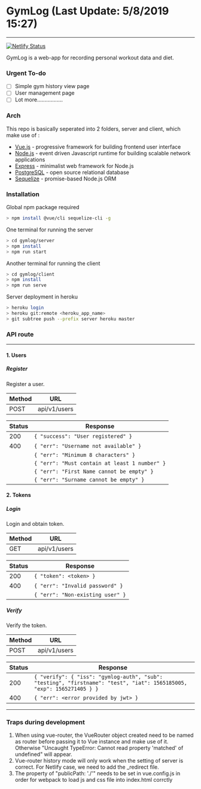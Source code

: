 # GymLog (Last Update: 5/8/2019 15:27)
---
[![Netlify Status](https://api.netlify.com/api/v1/badges/94d94cfc-2cbf-43df-8f42-35327ddb779b/deploy-status)](https://app.netlify.com/sites/dreamy-archimedes-5cd57a/deploys)

GymLog is a web-app for recording personal workout data and diet.

### Urgent To-do
- [ ] Simple gym history view page 
- [ ] User management page
- [ ] Lot more.................

### Arch

This repo is basically seperated into 2 folders, server and client, which make use of :

* [Vue.js](https://vuejs.org/) - progressive framework for building frontend user interface
* [Node.js](https://nodejs.org/en/) - event driven Javascript runtime for building scalable network applications
* [Express](https://expressjs.com/) - minimalist web framework for Node.js
* [PostgreSQL](https://www.postgresql.org/) - open source relational database
* [Sequelize](http://docs.sequelizejs.com/) - promise-based Node.js ORM

### Installation
Global npm package required
```sh
> npm install @vue/cli sequelize-cli -g
```
One terminal for running the server
```sh
> cd gymlog/server
> npm install
> npm run start
```
Another terminal for running the client
```sh
> cd gymlog/client
> npm install
> npm run serve
```
Server deployment in heroku
```sh
> heroku login
> heroku git:remote <heroku_app_name>
> git subtree push --prefix server heroku master
```

### API route
---
#### 1. Users
##### Register
Register a user.

|Method|URL|
|------|---|
|POST|api/v1/users|

|Status|Response|
|------|--------|
| 200 |`{ "success": "User registered" }`|
| 400 |`{ "err": "Username not available" }`|
||`{ "err": "Minimum 8 characters" }`|
||`{ "err": "Must contain at least 1 number" }`|
||`{ "err": "First Name cannot be empty" }`|
||`{ "err": "Surname cannot be empty" }`|

#### 2. Tokens
##### Login
Login and obtain token.

|Method|URL|
|------|---|
|GET|api/v1/users|

|Status|Response|
|------|--------|
| 200 |`{ "token": <token> }`|
| 400 |`{ "err": "Invalid password" }`|
||`{ "err": "Non-existing user" }`|

##### Verify
Verify the token.

|Method|URL|
|------|---|
|POST|api/v1/users|

|Status|Response|
|------|--------|
| 200 |`{ "verify": { "iss": "gymlog-auth", "sub": "testing", "firstname": "test", "iat": 1565185005, "exp": 1565271405 } }`|
| 400 |`{ "err": <error provided by jwt> }`|
---

### Traps during development
1. When using vue-router, the VueRouter object created need to be named as router before passing it to Vue instance and make use of it. Otherwise "Uncaught TypeError: Cannot read property 'matched' of undefined" will appear.
2. Vue-router history mode will only work when the setting of server is correct. For Netlify case, we need to add the _redirect file.
3. The property of "publicPath: './'" needs to be set in vue.config.js in order for webpack to load js and css file into index.html corrctly